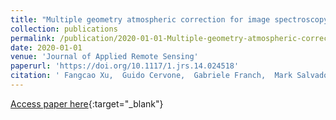 ```yaml
---
title: "Multiple geometry atmospheric correction for image spectroscopy using deep learning"
collection: publications
permalink: /publication/2020-01-01-Multiple-geometry-atmospheric-correction-for-image-spectroscopy-using-deep-learning
date: 2020-01-01
venue: 'Journal of Applied Remote Sensing'
paperurl: 'https://doi.org/10.1117/1.jrs.14.024518'
citation: ' Fangcao Xu,  Guido Cervone,  Gabriele Franch,  Mark Salvador, &quot;Multiple geometry atmospheric correction for image spectroscopy using deep learning.&quot; Journal of Applied Remote Sensing, 2020.'
---
```

[Access paper here](https://doi.org/10.1117/1.jrs.14.024518){:target="_blank"}
